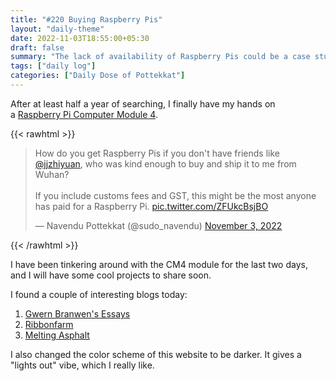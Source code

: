 ```yaml
---
title: "#220 Buying Raspberry Pis"
layout: "daily-theme"
date: 2022-11-03T18:55:00+05:30
draft: false
summary: "The lack of availability of Raspberry Pis could be a case study for the global supply chain problem."
tags: ["daily log"]
categories: ["Daily Dose of Pottekkat"]
---
```


After at least half a year of searching, I finally have my hands on a [Raspberry Pi Computer Module 4](https://www.raspberrypi.com/products/compute-module-4/?variant=raspberry-pi-cm4001000).

{{< rawhtml >}}
<blockquote class="twitter-tweet"><p lang="en" dir="ltr">How do you get Raspberry Pis if you don&#39;t have friends like <a href="https://twitter.com/jjzhiyuan?ref_src=twsrc%5Etfw">@jjzhiyuan</a>, who was kind enough to buy and ship it to me from Wuhan?<br><br>If you include customs fees and GST, this might be the most anyone has paid for a Raspberry Pi. <a href="https://t.co/ZFUkcBsjBO">pic.twitter.com/ZFUkcBsjBO</a></p>&mdash; Navendu Pottekkat (@sudo_navendu) <a href="https://twitter.com/sudo_navendu/status/1588155110752157696?ref_src=twsrc%5Etfw">November 3, 2022</a></blockquote> <script async src="https://platform.twitter.com/widgets.js" charset="utf-8"></script>
{{< /rawhtml >}}

I have been tinkering around with the CM4 module for the last two days, and I will have some cool projects to share soon.

I found a couple of interesting blogs today:

1. [Gwern Branwen's Essays](https://www.gwern.net/index)
2. [Ribbonfarm](https://www.ribbonfarm.com/)
3. [Melting Asphalt](https://meltingasphalt.com/)

I also changed the color scheme of this website to be darker. It gives a "lights out" vibe, which I really like.
